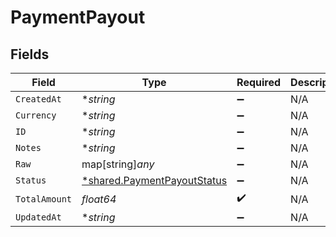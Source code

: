 # PaymentPayout


## Fields

| Field                                                                            | Type                                                                             | Required                                                                         | Description                                                                      |
| -------------------------------------------------------------------------------- | -------------------------------------------------------------------------------- | -------------------------------------------------------------------------------- | -------------------------------------------------------------------------------- |
| `CreatedAt`                                                                      | **string*                                                                        | :heavy_minus_sign:                                                               | N/A                                                                              |
| `Currency`                                                                       | **string*                                                                        | :heavy_minus_sign:                                                               | N/A                                                                              |
| `ID`                                                                             | **string*                                                                        | :heavy_minus_sign:                                                               | N/A                                                                              |
| `Notes`                                                                          | **string*                                                                        | :heavy_minus_sign:                                                               | N/A                                                                              |
| `Raw`                                                                            | map[string]*any*                                                                 | :heavy_minus_sign:                                                               | N/A                                                                              |
| `Status`                                                                         | [*shared.PaymentPayoutStatus](../../../pkg/models/shared/paymentpayoutstatus.md) | :heavy_minus_sign:                                                               | N/A                                                                              |
| `TotalAmount`                                                                    | *float64*                                                                        | :heavy_check_mark:                                                               | N/A                                                                              |
| `UpdatedAt`                                                                      | **string*                                                                        | :heavy_minus_sign:                                                               | N/A                                                                              |